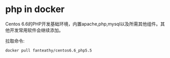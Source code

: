 # php in docker

Centos 6.6的PHP开发基础环境，内置apache,php,mysql以及所需其他组件。其他开发常用软件会继续添加。

拉取命令:

```
docker pull fanteathy/centos6.6_php5.5
```
